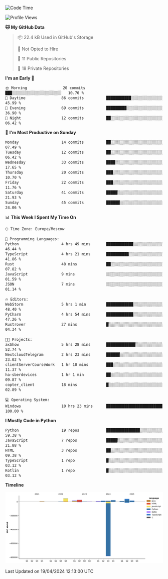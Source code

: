 <!--START_SECTION:waka-->
![Code Time](http://img.shields.io/badge/Code%20Time-264%20hrs%2041%20mins-blue)

![Profile Views](http://img.shields.io/badge/Profile%20Views-0-blue)

**🐱 My GitHub Data** 

> 📦 22.4 kB Used in GitHub's Storage 
 > 
> 🚫 Not Opted to Hire
 > 
> 📜 11 Public Repositories 
 > 
> 🔑 18 Private Repositories 
 > 
**I'm an Early 🐤** 

```text
🌞 Morning                20 commits          ███░░░░░░░░░░░░░░░░░░░░░░   10.70 % 
🌆 Daytime                86 commits          ███████████░░░░░░░░░░░░░░   45.99 % 
🌃 Evening                69 commits          █████████░░░░░░░░░░░░░░░░   36.90 % 
🌙 Night                  12 commits          ██░░░░░░░░░░░░░░░░░░░░░░░   06.42 % 
```
📅 **I'm Most Productive on Sunday** 

```text
Monday                   14 commits          ██░░░░░░░░░░░░░░░░░░░░░░░   07.49 % 
Tuesday                  12 commits          ██░░░░░░░░░░░░░░░░░░░░░░░   06.42 % 
Wednesday                33 commits          ████░░░░░░░░░░░░░░░░░░░░░   17.65 % 
Thursday                 20 commits          ███░░░░░░░░░░░░░░░░░░░░░░   10.70 % 
Friday                   22 commits          ███░░░░░░░░░░░░░░░░░░░░░░   11.76 % 
Saturday                 41 commits          █████░░░░░░░░░░░░░░░░░░░░   21.93 % 
Sunday                   45 commits          ██████░░░░░░░░░░░░░░░░░░░   24.06 % 
```


📊 **This Week I Spent My Time On** 

```text
🕑︎ Time Zone: Europe/Moscow

💬 Programming Languages: 
Python                   4 hrs 49 mins       ████████████░░░░░░░░░░░░░   46.44 % 
TypeScript               4 hrs 21 mins       ██████████░░░░░░░░░░░░░░░   41.86 % 
Rust                     48 mins             ██░░░░░░░░░░░░░░░░░░░░░░░   07.82 % 
JavaScript               9 mins              ░░░░░░░░░░░░░░░░░░░░░░░░░   01.59 % 
JSON                     7 mins              ░░░░░░░░░░░░░░░░░░░░░░░░░   01.14 % 

🔥 Editors: 
WebStorm                 5 hrs 1 min         ████████████░░░░░░░░░░░░░   48.40 % 
PyCharm                  4 hrs 54 mins       ████████████░░░░░░░░░░░░░   47.26 % 
Rustrover                27 mins             █░░░░░░░░░░░░░░░░░░░░░░░░   04.34 % 

🐱‍💻 Projects: 
axShow                   5 hrs 28 mins       █████████████░░░░░░░░░░░░   52.74 % 
NextcloudTelegram        2 hrs 23 mins       ██████░░░░░░░░░░░░░░░░░░░   23.02 % 
clientServerCourseWork   1 hr 10 mins        ███░░░░░░░░░░░░░░░░░░░░░░   11.37 % 
ha-sberdevices           1 hr 1 min          ██░░░░░░░░░░░░░░░░░░░░░░░   09.87 % 
copter_client            18 mins             █░░░░░░░░░░░░░░░░░░░░░░░░   02.89 % 

💻 Operating System: 
Windows                  10 hrs 23 mins      █████████████████████████   100.00 % 
```

**I Mostly Code in Python** 

```text
Python                   19 repos            ███████████████░░░░░░░░░░   59.38 % 
JavaScript               7 repos             █████░░░░░░░░░░░░░░░░░░░░   21.88 % 
HTML                     3 repos             ██░░░░░░░░░░░░░░░░░░░░░░░   09.38 % 
TypeScript               1 repo              █░░░░░░░░░░░░░░░░░░░░░░░░   03.12 % 
Kotlin                   1 repo              █░░░░░░░░░░░░░░░░░░░░░░░░   03.12 % 
```



**Timeline**

![Lines of Code chart](https://raw.githubusercontent.com/adlemx/adlemx/main/assets/bar_graph.png)


 Last Updated on 19/04/2024 12:13:00 UTC
<!--END_SECTION:waka-->

